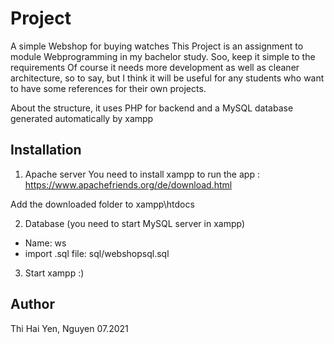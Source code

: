 # Project
A simple Webshop for buying watches
This Project is an assignment to module Webprogramming in my bachelor study.
Soo, keep it simple to the requirements
Of course it needs more development as well as cleaner architecture, so to say, 
but I think it will be useful for any students who want to have some references for their own projects.

About the structure, it uses PHP for backend and a MySQL database generated automatically by xampp

## Installation
1. Apache server
You need to install xampp to run the app : https://www.apachefriends.org/de/download.html

Add the downloaded folder to xampp\htdocs

2. Database (you need to start MySQL server in xampp)
- Name: ws
- import .sql file: sql/webshopsql.sql

3. Start xampp :)

## Author
Thi Hai Yen, Nguyen
07.2021



